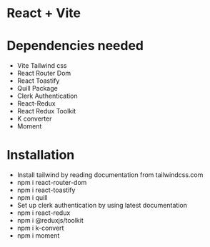 # React + Vite

# Dependencies needed
- Vite Tailwind css
- React Router Dom
- React Toastify
- Quill Package
- Clerk Authentication
- React-Redux
- React Redux Toolkit
- K converter
- Moment

# Installation  
- Install tailwind by reading documentation from tailwindcss.com
- npm i react-router-dom
- npm i react-toastify
- npm i quill
- Set up clerk authentication by using latest documentation
- npm i react-redux
- npm i @reduxjs/toolkit
- npm i k-convert
- npm i moment